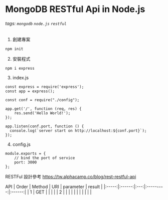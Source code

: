 MongoDB RESTful Api in Node.js
===

###### tags: `mongodb` `node.js` `restful`

1. 創建專案
```
npm init
```

2. 安裝程式
```
npm i express
```

3. index.js
```
const express = require('express');
const app = express();

const conf = require("./config");

app.get('/', function (req, res) {
    res.send('Hello World!');
});

app.listen(conf.port, function () {
  console.log(`server start on http://localhost:${conf.port}`);
});
```

4. config.js
```
module.exports = {
    // bind the port of service
    port: 3000
};
```

RESTFul 設計參考
https://tw.alphacamp.co/blog/rest-restful-api

API
| Order | Method | URI | parameter | result |
|:-----:|:------:|:---:|:---------:|:------:|
|   1   |  GET   |     |           |        |
|   2   |        |     |           |        |
|       |        |     |           |        |
